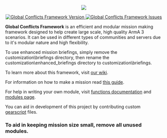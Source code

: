 <p align="center">
    <img src="https://github.com/Global-Conflicts-ArmA/Olsen-Framework-Arma-3/blob/master/core/logo.jpg">
</p>
<p align="center">
    <a href="https://github.com/Global-Conflicts-ArmA/Olsen-Framework-Arma-3/releases/latest">
        <img src="https://img.shields.io/badge/Version-0.1.1-blue.svg" alt="Global Conflicts Framework Version">
    </a>
    <a href="https://github.com/Global-Conflicts-ArmA/Olsen-Framework-Arma-3/issues">
        <img src="https://img.shields.io/github/issues-raw/Global-Conflicts-ArmA/Olsen-Framework-Arma-3.svg?label=Issues" alt="Global Conflicts Framework Issues">
    </a>
</p>

**Global Conflicts Framework** is an efficient and modular mission making framework designed to help create large scale, high quality ArmA 3 scenarios. It can be used in different types of communities and servers due to it's modular nature and high flexibility.

To use enhanced mission briefings, simply remove the customization\briefings directory, then rename the customization\enhanced_briefings directory to customization\briefings.

To learn more about this framework, visit [our wiki](https://github.com/Global-Conflicts-ArmA/Olsen-Framework-Arma-3/wiki).

For information on how to make a mission read [this guide](https://globalconflicts.net/wiki/index.php?title=Mission_making).

For help in writing your own module, visit [functions documentation](https://github.com/Global-Conflicts-ArmA/Olsen-Framework-Arma-3/wiki/Framework-functions) and [modules page](https://github.com/Global-Conflicts-ArmA/Olsen-Framework-Arma-3/wiki/Framework-functions/Modules).

You can aid in development of this project by contributing custom [gearscript](https://github.com/Global-Conflicts-ArmA/Olsen-Framework-Arma-3/wiki/Making-your-first-mission#now-we-will-set-up-gear-script-first-navigate-to-customizationloadouts-folder-create-new-file-and-name-it-with-your-faction-name) files.

### To aid in keeping mission size small, remove all unused modules.
